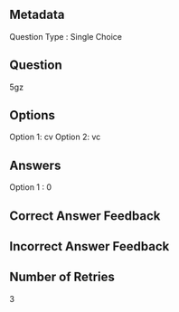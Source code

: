 ## Metadata
Question Type : Single Choice

## Question
5gz

## Options
Option 1: cv
Option 2: vc

## Answers
Option 1 : 0

## Correct Answer Feedback


## Incorrect Answer Feedback


## Number of Retries
3

